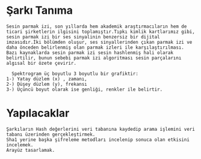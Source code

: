 # Şarkı Tanıma

	Sesin parmak izi, son yıllarda hem akademik araştırmacıların hem de ticari şirketlerin ilgisini toplamıştır.Tıpkı kimlik kartlarımız gibi, sesin parmak izi bir ses sinyalinin benzersiz bir dijital imzasıdır.İki bölümden oluşur, ses sinyallerinden çıkan parmak izi ve daha önceden belirlenmiş olan parmak izleri ile karşılaştırılması.
	Bazı kaynaklarda sesin parmak izi sesin hashlenmiş hali olarak belirtilir, bunun sebebi parmak izi algoritması sesin parçalarını algısal bir özete çevirir.

	  Spektrogram üç boyutlu 3 boyutlu bir grafiktir:
	1-) Yatay düzlem (x) , zamanı,
	2-) Düşey düzlem (y), frekansı
	3-) Üçüncü boyut olarak ise genliği, renkler ile belirtir.


# Yapılacaklar

	Şarkıların Hash değerlerini veri tabanına kaydedip arama işlemini veri tabanı üzerinden gerçekleştirmek.
	Sha1 yerine başka şifreleme metodları incelenip sonuca olan etkisini incelemek.
	Arayüz tasarlamak.

	
